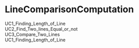 # LineComparisonComputation
UC1_Finding_Length_of_Line<br>
UC2_Find_Two_lines_Equal_or_not<br>
UC3_Compare_Two_Lines<br>
UC1_Finding_Length_of_Line

